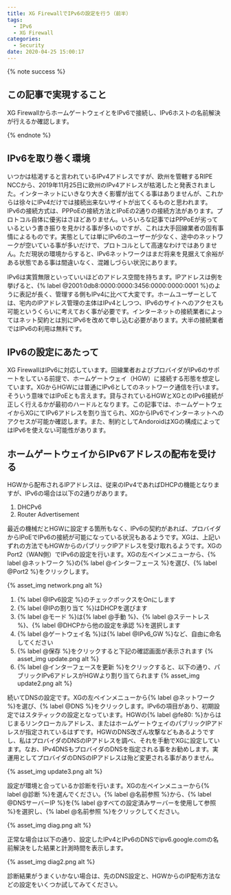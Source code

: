```yaml
---
title: XG FirewallでIPv6の設定を行う（前半）
tags:
  - IPv6
  - XG Firewall
categories:
  - Security
date: 2020-04-25 15:00:17
---
```


{% note success  %}

## この記事で実現すること

XG FirewallからホームゲートウェイとをIPv6で接続し、IPv6ホストの名前解決が行えるか確認します。

{% endnote %}

<!-- more -->

## IPv6を取り巻く環境

いつかは枯渇すると言われているIPv4アドレスですが、欧州を管轄するRIPE NCCから、2019年11月25日に欧州のIPv4アドレスが枯渇したと発表されました。インターネットにいきなり大きく影響が出てくる事はありませんが、これからは徐々にIPv4だけでは接続出来ないサイトが出てくるものと思われます。IPv6の接続方式は、PPPoEの接続方法とIPoEの2通りの接続方法があります。プロトコル自体に優劣はさほどありません。いろいろな記事ではPPPoEが劣っているという書き振りを見かける事が多いのですが、これは大手回線業者の固有事情によるものです。実態としては単にIPv6のユーザーが少なく、途中のネットワークが空いている事が多いだけで、プロトコルとして高速なわけではありません。ただ現状の環境からすると、IPv6ネットワークはまだ将来を見据えて余裕がある状態である事は間違いなく、混雑しづらい状況にあります。

IPv6は実質無限といっていいほどのアドレス空間を持ちます。IPアドレスは例を挙げると、{% label @2001:0db8:0000:0000:3456:0000:0000:0001 %}のように表記が長く、管理する側もIPv4に比べて大変です。ホームユーザーとしては、宅内のIPアドレス管理の主体はIPv4としつつ、IPv6のサイトへのアクセスも可能というくらいに考えておく事が必要です。インターネットの接続業者によってはネット契約とは別にIPv6を改めて申し込む必要があります。大半の接続業者ではIPv6の利用は無料です。

## IPv6の設定にあたって

XG FirewallはIPv6に対応しています。回線業者およびプロバイダがIPv6のサポートをしている前提で、ホームゲートウェイ（HGW）に接続する形態を想定しています。XGからHGWには普通にIPv6としてのネットワーク通信を行います。そういう意味ではIPoEとも言えます。貸与されているHGWとXGとのIPv6接続が正しく行えるかが最初のハードルとなります。この記事では、ホームゲートウェイからXGにてIPv6アドレスを割り当てられ、XGからIPv6でインターネットへのアクセスが可能か確認します。また、制約としてAndoroidはXGの構成によってはIPv6を使えない可能性があります。

## ホームゲートウェイからIPv6アドレスの配布を受ける

HGWから配布されるIPアドレスは、従来のIPv4であればDHCPの機能となりますが、IPv6の場合は以下の2通りがあります。

1. DHCPv6
2. Router Advertisement

最近の機械だとHGWに設定する箇所もなく、IPv6の契約があれば、プロバイダからIPoEでIPv6の接続が可能になっている状況もあるようです。XGは、上記いずれの方法でもHGWからのパブリックIPアドレスを受け取れるようです。XGのPort2（WAN側）でIPv6の設定を行います。XGの左ペインメニューから、{% label @ネットワーク %}の{% label @インターフェース %}を選び、{% label @Port2 %}をクリックします。

{% asset_img network.png alt %}

1. {% label @IPv6設定 %}のチェックボックスをOnにします
2. {% label @IPの割り当て %}はDHCPを選びます
3. {% label @モード %}は{% label @手動 %}、{% label @ステートレス %}、{% label @DHCPから他の設定を承認 %}を選択します
4. {% label @ゲートウェイ名 %}は{% label @IPv6_GW %}など、自由に命名してください
5. {% label @保存 %}をクリックすると下記の確認画面が表示されます
 {% asset_img update.png alt %}
6. {% label @インターフェースを更新 %}をクリックすると、以下の通り、パブリックIPv6アドレスがHGWより割り当てられます
 {% asset_img update2.png alt %}

続いてDNSの設定です。XGの左ペインメニューから{% label @ネットワーク %}を選び、{% label @DNS %}をクリックします。IPv6の項目があり、初期設定ではスタティックの設定となっています。HGWの{% label @fe80: %}からはじまるリンクローカルアドレス、またはホームゲートウェイのパブリックIPアドレスが指定されているはずです。HGWのDNS改ざん攻撃などもあるようですし、私はプロバイダのDNSのIPアドレスを調べ、それを手動でXGに設定しています。なお、IPv4DNSもプロバイダのDNSを指定される事をお勧めします。実運用としてプロバイダのDNSのIPアドレスは殆ど変更される事がありません。

{% asset_img update3.png alt %}

設定が環境と合っているか診断を行います。XGの左ペインメニューから{% label @診断 %}を選んでください。{% label @名前参照 %}から、{% label @DNSサーバーIP %}を{% label @すべての設定済みサーバーを使用して参照 %}を選択し、{% label @名前参照 %}をクリックしてください。

 {% asset_img diag.png alt %}

正常な場合は以下の通り、設定したIPv4とIPv6のDNSでipv6.google.comの名前解決をした結果と計測時間を表示します。

 {% asset_img diag2.png alt %}

診断結果がうまくいかない場合は、先のDNS設定と、HGWからのIP配布方法などの設定をいくつか試してみてください。
